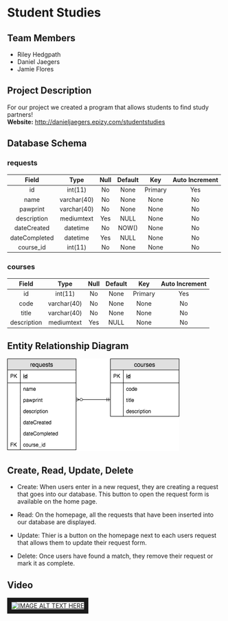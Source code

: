 # Student Studies

## Team Members 
* Riley Hedgpath
* Daniel Jaegers 
* Jamie Flores 
 
## Project Description
For our project we created a program that allows students to find study partners!
<br/>
**Website:** http://danieljaegers.epizy.com/studentstudies

## Database Schema 

### requests 
| Field | Type | Null | Default | Key | Auto Increment |
|:----:|:------:|:------:|:------:|:------:|:-------------:|
| id | int(11) | No | None | Primary | Yes |
|name | varchar(40) | No | None | None | No |
| pawprint | varchar(40) | No | None | None | No |
| description | mediumtext | Yes | NULL | None | No |
| dateCreated | datetime | No | NOW() | None | No |
| dateCompleted | datetime | Yes | NULL | None | No |
| course_id | int(11) | No | None | None | No |

### courses
| Field | Type | Null | Default | Key | Auto Increment |
|:----:|:------:|:------:|:------:|:------:|:-------------:|
| id | int(11) | No | None | Primary | Yes |
| code | varchar(40) | No | None | None | No |
| title | varchar(40) | No | None | None | No |
| description | mediumtext | Yes | NULL | None | No |

## Entity Relationship Diagram
![alt text](https://github.com/jamiefloress/studentstudies/blob/master/studentStudiesERD.png "ERD")

## Create, Read, Update, Delete
* Create: When users enter in a new request, they are creating a request that goes into our database. This button to open the request form is available on the home page. 

* Read: On the homepage, all the requests that have been inserted into our database are displayed. 

* Update: Thier is a button on the homepage next to each users request that allows them to update their request form. 

* Delete: Once users have found a match, they remove their request or mark it as complete. 

## Video

<a href="https://youtu.be/5Ll5q8m630M
" target="_blank"><img src="https://youtu.be/5Ll5q8m630M.jpg" 
alt="IMAGE ALT TEXT HERE" width="240" height="180" border="10" /></a>

